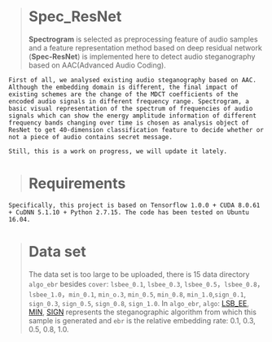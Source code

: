 


># Spec_ResNet  
>**Spectrogram** is selected as preprocessing feature of audio samples and a feature representation method based on deep residual network (**Spec-ResNet**) is implemented here to detect audio steganography based on AAC(Advanced Audio Coding).
    
    First of all, we analysed existing audio steganography based on AAC. Although the embedding domain is different, the final impact of existing schemes are the change of the MDCT coefficients of the encoded audio signals in different frequency range. Spectrogram, a basic visual representation of the spectrum of frequencies of audio signals which can show the energy amplitude information of different frequency bands changing over time is chosen as analysis object of ResNet to get 40-dimension classification feature to decide whether or not a piece of audio contains secret message.
    
    Still, this is a work on progress, we will update it lately.

># Requirements
    Specifically, this project is based on Tensorflow 1.0.0 + CUDA 8.0.61 + CuDNN 5.1.10 + Python 2.7.15. The code has been tested on Ubuntu 16.04.
     
># Data set
>The data set is too large to be uploaded, there is 15 data directory `algo_ebr` besides `cover`: `lsbee_0.1`, `lsbee_0.3`, `lsbee_0.5`，`lsbee_0.8`，`lsbee_1.0`，`min_0.1`, `min_o.3`, `min_0.5`, `min_0.8`, `min_1.0`,`sign_0.1`, `sign_0.3`, `sign_0.5`, `sign_0.8`, `sign_1.0`. In `algo_ebr`, `algo`: [LSB_EE](https://www.computer.org/csdl/proceedings/mines/2010/4258/00/4258a841-abs.html), [MIN](http://en.cnki.com.cn/Article_en/CJFDTOTAL-XXWX201107046.htm), [SIGN](https://ieeexplore.ieee.org/stamp/stamp.jsp?tp=&arnumber=5629745) represents the steganographic algorithm from which this sample is generated and `ebr` is the relative embedding rate: 0.1, 0.3, 0.5, 0.8, 1.0.

